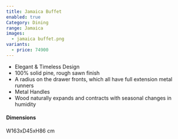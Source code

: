 ```yaml
---
title: Jamaica Buffet
enabled: true
Category: Dining
range: Jamaica
images:
  - jamaica buffet.png
variants:
  - price: 74900
---
```


* Elegant & Timeless Design
* 100% solid pine, rough sawn finish
* A radius on the drawer fronts, which all have full extension metal runners
* Metal Handles
* Wood naturally expands and contracts with seasonal changes in humidity

#### Dimensions

W163xD45xH86 cm
